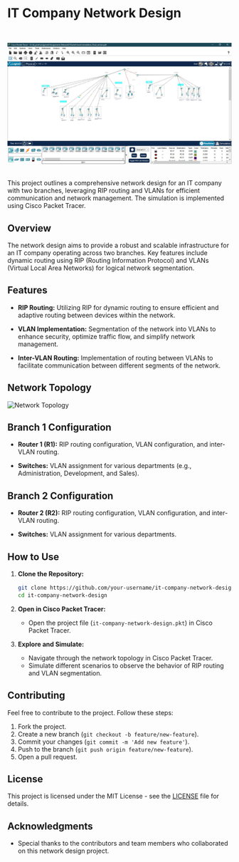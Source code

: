 # IT Company Network Design
</br>

![alter text](https://github.com/rbuwaENG/Network-design/blob/main/ss/Capture.JPG?raw=true)

</br>
This project outlines a comprehensive network design for an IT company with two branches, leveraging RIP routing and VLANs for efficient communication and network management. The simulation is implemented using Cisco Packet Tracer.

## Overview

The network design aims to provide a robust and scalable infrastructure for an IT company operating across two branches. Key features include dynamic routing using RIP (Routing Information Protocol) and VLANs (Virtual Local Area Networks) for logical network segmentation.

## Features

- **RIP Routing:** Utilizing RIP for dynamic routing to ensure efficient and adaptive routing between devices within the network.

- **VLAN Implementation:** Segmentation of the network into VLANs to enhance security, optimize traffic flow, and simplify network management.

- **Inter-VLAN Routing:** Implementation of routing between VLANs to facilitate communication between different segments of the network.

## Network Topology

![Network Topology](images/network-topology.png)

## Branch 1 Configuration

- **Router 1 (R1):** RIP routing configuration, VLAN configuration, and inter-VLAN routing.

- **Switches:** VLAN assignment for various departments (e.g., Administration, Development, and Sales).

## Branch 2 Configuration

- **Router 2 (R2):** RIP routing configuration, VLAN configuration, and inter-VLAN routing.

- **Switches:** VLAN assignment for various departments.

## How to Use

1. **Clone the Repository:**

    ```bash
    git clone https://github.com/your-username/it-company-network-design.git
    cd it-company-network-design
    ```

2. **Open in Cisco Packet Tracer:**

    - Open the project file (`it-company-network-design.pkt`) in Cisco Packet Tracer.

3. **Explore and Simulate:**

    - Navigate through the network topology in Cisco Packet Tracer.
    - Simulate different scenarios to observe the behavior of RIP routing and VLAN segmentation.

## Contributing

Feel free to contribute to the project. Follow these steps:

1. Fork the project.
2. Create a new branch (`git checkout -b feature/new-feature`).
3. Commit your changes (`git commit -m 'Add new feature'`).
4. Push to the branch (`git push origin feature/new-feature`).
5. Open a pull request.

## License

This project is licensed under the MIT License - see the [LICENSE](LICENSE) file for details.

## Acknowledgments

- Special thanks to the contributors and team members who collaborated on this network design project.


